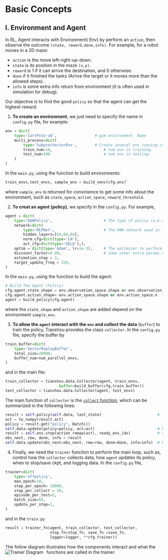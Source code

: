 # Basic Concepts 

## I. Environment and Agent 
In RL, Agent interacts with Environment( Env) by perform an `action`, then observe the outcome `(state, reward,done,info)`. For example,
for a robot moves in a 2D maze:
+ `action` is the move left-right-up-down. 
+ `state` is its position in the maze `(x,y)`.
+ `reward` is 1 if it can arrive the destination, and 0 otherwise. 
+ `done` if it finished the tasks (Arrive the target or it moves more than the allowed steps).
+ `info` is some extra info return from environment (it is often used in simulation for debug). 
  
Our objective is to find the good `policy` so that the agent can get the highest reward. 

1. **To create an environment**, we just need to specify the name in `config.py` file, for example:
```python
env = dict(
    type='CartPole-v0',                 # gym environment  Name
    multi_process=dict(
        type='SubprocVectorEnv',        # Create several env running in parallel  
        train_num=10,                       # num env in training.
        test_num=100                        # num env in testing.    
    )
)
```
In the `main.py`, using the function to build environments:
```python
train_envs,test_envs, sample_env = build_venv(cfg.env)`
```
where `sample_env` is returned for convinience to get some info about the environment, such as `state_space`, `action_space`, `reward_threshold`.

2. **To creat an agent (policy)**, we specify in the `config.py`. For example,
```python
agent = dict(
    type='DQNPolicy',                       # The type of policy (a.k.a agent or algorithm)
    network=dict(
        type='MLPNet',                      # The DNN network used in the policy    
        hidden_layers=[64,64,64],
        norm_cfg=dict(type='LN'),
        act_cfg=dict(type='GELU'),),
    optim = dict(type='Adam', lr=1e-3),     # The optimizer to perform Gradient backwad of Loss funtion 
    discount_factor=0.99,                   # Some other extra params of the policy        
    estimation_step = 3,
    target_update_freq = 320,
)
```
In the `main.py`, using the function to build the agent:
```python
# Build The Agent (Policy)
cfg.agent.state_shape = env.observation_space.shape or env.observation_space.n
cfg.agent.action_shape= env.action_space.shape or env.action_space.n
agent = build_policy(cfg.agent)
```
where the `state_shape` and `action_shape` are added depend on the environment `sample_env`.

3. **To allow the `agent` interact with the `env` and collect the data** (`buffer`) to train the policy, Tianshou provides the class `collector`. 
In the `config.py` file, specify the buffer by
```python
train_buffer=dict(
    type='VectorReplayBuffer',
    total_size=20000, 
    buffer_num=num_parallel_envs,
)
```
and in the main file:
```python    
train_collector = tianshou.data.Collector(agent, train_envs, 
                        buffer=build_buffer(cfg.train_buffer))
test_collector = tianshou.data.Collector(agent, test_envs)
```
The main function of `collector` is the [`collect` function](https://github.com/thu-ml/tianshou/blob/c25926dd8f5b6179f7f76486ee228982f48b4469/tianshou/data/collector.py#L144), which can be summarized in the following lines:
```python
result = self.policy(self.data, last_state)                         # The Agent predicts the action from the data
act = to_numpy(result.act)                      
policy = result.get("policy", Batch())
self.data.update(policy=policy, act=act)                            # Update the data with new action/policy 
result = self.env.step(action_remap(act), ready_env_ids)            # apply action to environment
obs_next, rew, done, info = result
self.data.update(obs_next=obs_next, rew=rew, done=done, info=info)  # Update the data with new state/reward/done/info
```

4. Finally, we need the `trainer` function to perform the main loop, such as, control how the `collector` collects data, how `agent` updates its policy, when to stop/save ckpt, and logging data. In the `config.py` file,
```python
trainer=dict(
    type='offpolicy',
    max_epoch=10, 
    step_per_epoch= 10000,
    step_per_collect = 10,
    episode_per_test=5,
    batch_size=64,
    update_per_step=1,
)
```
and in the `train.py`
```python
result = trainer_fn(agent, train_collector, test_collector,
                    stop_fn=stop_fn, save_fn =save_fn, 
                    logger=logger, **cfg.trainer))
```
The follow diagram illustrates how the components interact and what the functions are called in the trainer.
<img src="https://tianshou.readthedocs.io/en/master/_images/concepts_arch2.png"
     alt="Trainer Diagram"
     style="float: left; margin-right: 10px;" />

